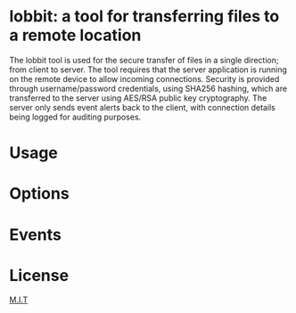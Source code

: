 # lobbit: a tool for transferring files to a remote location

The lobbit tool is used for the secure transfer of files in a single direction; from client to 
server. The tool requires that the server application is running on the remote device to allow incoming
connections. Security is provided through username/password credentials, using SHA256 hashing, which are
transferred to the server using AES/RSA public key cryptography. The server only sends event alerts back
to the client, with connection details being logged for auditing purposes.

# Usage

# Options

# Events

# License

<a href="https://github.com/sedexdev/lobbit/blob/main/LICENSE">M.I.T</a>
